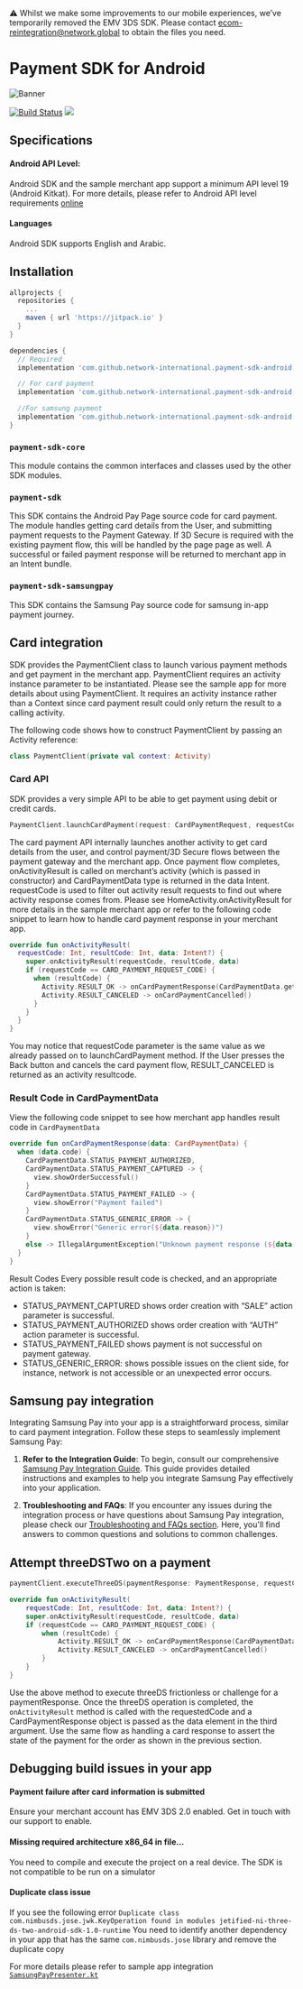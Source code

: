:warning: Whilst we make some improvements to our mobile experiences, we’ve temporarily removed the EMV 3DS SDK. Please contact ecom-reintegration@network.global to obtain the files you need.

# Payment SDK for Android

![Banner](assets/banner.jpg)

[![Build Status](https://travis-ci.com/network-international/payment-sdk-android.svg?branch=master)](https://travis-ci.com/network-international/payment-sdk-android)
[![](https://jitpack.io/v/network-international/payment-sdk-android.svg)](https://jitpack.io/#network-international/payment-sdk-android)

## Specifications
#### Android API Level:

Android SDK and the sample merchant app support a minimum API level 19 (Android
Kitkat).
For more details, please refer to Android API level requirements [online](https://developer.android.com/guide/topics/manifest/uses-sdk-element#min)

#### Languages
Android SDK supports English and Arabic.

## Installation
```groovy
allprojects {
  repositories {
    ...
    maven { url 'https://jitpack.io' }
  }
}

dependencies {
  // Required
  implementation 'com.github.network-international.payment-sdk-android:payment-sdk-core:1.0.0'

  // For card payment
  implementation 'com.github.network-international.payment-sdk-android:payment-sdk:1.0.0'

  //For samsung payment
  implementation 'com.github.network-international.payment-sdk-android:payment-sdk-samsungpay:1.0.0'
}
```
### `payment-sdk-core`
This module contains the common interfaces and classes used by the other SDK modules.

### `payment-sdk`
This SDK contains the Android Pay Page source code for card payment. The module handles getting card details from the User, and submitting payment requests to the Payment Gateway. If 3D Secure is required with the existing payment flow, this will be handled by the page page as well. A successful or failed payment response will be returned to merchant app in an Intent bundle.

### `payment-sdk-samsungpay`
This SDK contains the Samsung Pay source code for samsung in-app payment journey.


## Card integration
SDK provides the PaymentClient class to launch various payment methods and get payment in the merchant app. PaymentClient requires an activity instance parameter to be instantiated. Please see the sample app for more details about using PaymentClient. It requires an activity instance rather than a Context since card payment result could only return the result to a calling activity.

The following code shows how to construct PaymentClient by passing an Activity
reference:

```kotlin
class PaymentClient(private val context: Activity)
```

### Card API
SDK provides a very simple API to be able to get payment using debit or credit cards.

```kotlin
PaymentClient.launchCardPayment(request: CardPaymentRequest, requestCode: Int)
```

The card payment API internally launches another activity to get card details from the user, and control payment/3D Secure flows between the payment gateway and the merchant app. Once payment flow completes, onActivityResult is called on merchant’s activity (which is passed in constructor) and CardPaymentData type is returned in the data Intent. requestCode is used to filter out activity result requests to find out where activity response comes from. Please see HomeActivity.onActivityResult for more details in the sample merchant app or refer to the following code snippet to learn how to handle card payment response in your merchant app.

```kotlin
override fun onActivityResult(
  requestCode: Int, resultCode: Int, data: Intent?) {
    super.onActivityResult(requestCode, resultCode, data)
    if (requestCode == CARD_PAYMENT_REQUEST_CODE) {
      when (resultCode) {
        Activity.RESULT_OK -> onCardPaymentResponse(CardPaymentData.getFromIntent(data!!))
        Activity.RESULT_CANCELED -> onCardPaymentCancelled()
      }
    }
  }
}
```

You may notice that requestCode parameter is the same value as we already passed on to launchCardPayment method. If the User presses the Back button and cancels the card payment flow, RESULT_CANCELED is returned as an activity resultcode.


### Result Code in CardPaymentData
View the following code snippet to see how merchant app handles result code in `CardPaymentData`
```kotlin
override fun onCardPaymentResponse(data: CardPaymentData) {
  when (data.code) {
    CardPaymentData.STATUS_PAYMENT_AUTHORIZED,
    CardPaymentData.STATUS_PAYMENT_CAPTURED -> {
      view.showOrderSuccessful()
    }
    CardPaymentData.STATUS_PAYMENT_FAILED -> {
      view.showError("Payment failed")
    }
    CardPaymentData.STATUS_GENERIC_ERROR -> {
      view.showError("Generic error(${data.reason})")
    }
    else -> IllegalArgumentException("Unknown payment response (${data.reason})")
  }
}
```

Result Codes
Every possible result code is checked, and an appropriate action is taken:
- STATUS_PAYMENT_CAPTURED shows order creation with “SALE” action parameter is successful.
- STATUS_PAYMENT_AUTHORIZED shows order creation with “AUTH” action parameter is successful.
- STATUS_PAYMENT_FAILED shows payment is not successful on payment gateway.
- STATUS_GENERIC_ERROR: shows possible issues on the client side, for instance, network is not accessible or an unexpected error occurs.

## Samsung pay integration

Integrating Samsung Pay into your app is a straightforward process, similar to card payment integration. Follow these steps to seamlessly implement Samsung Pay:

1. **Refer to the Integration Guide**: To begin, consult our comprehensive [Samsung Pay Integration Guide](https://github.com/network-international/payment-sdk-android/wiki/Samsung-Pay). This guide provides detailed instructions and examples to help you integrate Samsung Pay effectively into your application.

2. **Troubleshooting and FAQs**: If you encounter any issues during the integration process or have questions about Samsung Pay integration, please check our [Troubleshooting and FAQs section](https://github.com/network-international/payment-sdk-android/wiki/Samsung-Pay#faq--troubleshooting). Here, you'll find answers to common questions and solutions to common challenges.

## Attempt threeDSTwo on a payment
```kotlin
paymentClient.executeThreeDS(paymentResponse: PaymentResponse, requestCode: Int)

override fun onActivityResult(
    requestCode: Int, resultCode: Int, data: Intent?) {
    super.onActivityResult(requestCode, resultCode, data)
    if (requestCode == CARD_PAYMENT_REQUEST_CODE) {
        when (resultCode) {
            Activity.RESULT_OK -> onCardPaymentResponse(CardPaymentData.getFromIntent(data!!))
            Activity.RESULT_CANCELED -> onCardPaymentCancelled()
        }
    }
}
```

Use the above method to execute threeDS frictionless or challenge for a paymentResponse. 
Once the threeDS operation is completed, the `onActivityResult` method is called with the requestedCode and a CardPaymentResponse object is passed as the data element in the third argument.
Use the same flow as handling a card response to assert the state of the payment for the order as shown in the previous section.

## Debugging build issues in your app

#### Payment failure after card information is submitted
Ensure your merchant account has EMV 3DS 2.0 enabled. Get in touch with our support to enable.

#### Missing required architecture x86_64 in file...
You need to compile and execute the project on a real device. The SDK is not compatible to be run on a simulator

#### Duplicate class issue
If you see the following error
`Duplicate class com.nimbusds.jose.jwk.KeyOperation found in modules jetified-ni-three-ds-two-android-sdk-1.0-runtime`
You need to identify another dependency in your app that has the same `com.nimbusds.jose` library and remove the duplicate copy

For more details please refer to sample app integration [`SamsungPayPresenter.kt`](https://github.com/network-international/payment-sdk-android/blob/master/app/src/main/java/payment/sdk/android/demo/basket/SamsungPayPresenter.kt#L39)
